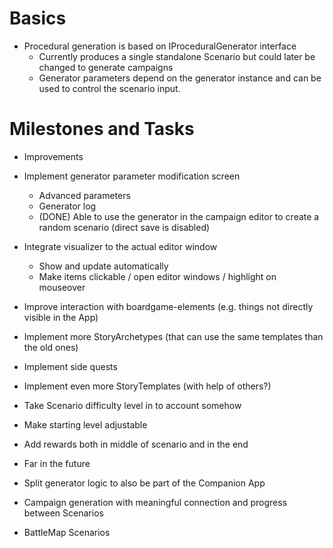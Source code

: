 ﻿# Basics
- Procedural generation is based on IProceduralGenerator interface 
  - Currently produces a single standalone Scenario but could later be changed to generate campaigns
  - Generator parameters depend on the generator instance and can be used to control the scenario input.

# Milestones and Tasks
- Improvements 
 - Implement generator parameter modification screen
   - Advanced parameters
   - Generator log
   - (DONE) Able to use the generator in the campaign editor to create a random scenario (direct save is disabled)
 - Integrate visualizer to the actual editor window
   - Show and update automatically
   - Make items clickable / open editor windows / highlight on mouseover
 - Improve interaction with boardgame-elements (e.g. things not directly visible in the App)
 - Implement more StoryArchetypes (that can use the same templates than the old ones)
 - Implement side quests 
 - Implement even more StoryTemplates (with help of others?)
 - Take Scenario difficulty level in to account somehow
 - Make starting level adjustable
 - Add rewards both in middle of scenario and in the end
 
- Far in the future
 - Split generator logic to also be part of the Companion App
 - Campaign generation with meaningful connection and progress between Scenarios
 - BattleMap Scenarios